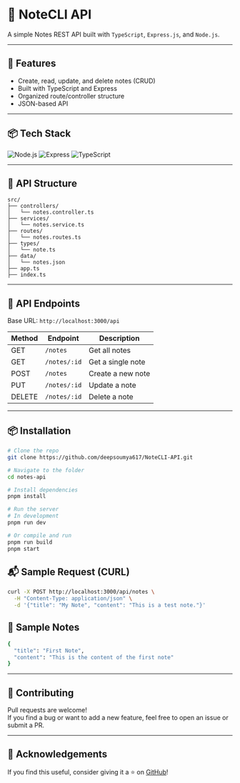 # 📝 NoteCLI API

A simple Notes REST API built with `TypeScript`, `Express.js`, and `Node.js`.

---

## 🚀 Features

- Create, read, update, and delete notes (CRUD)
- Built with TypeScript and Express
- Organized route/controller structure
- JSON-based API

---

## 📦 Tech Stack

![Node.js](https://img.shields.io/badge/Node.js-339933?style=for-the-badge&logo=node.js&logoColor=white)
![Express](https://img.shields.io/badge/Express.js-000000?style=for-the-badge&logo=express&logoColor=white)
![TypeScript](https://img.shields.io/badge/TypeScript-3178C6?style=for-the-badge&logo=typescript&logoColor=white)

---

## 📁 API Structure

```
src/
├── controllers/
│   └── notes.controller.ts
├── services/
│   └── notes.service.ts
├── routes/
│   └── notes.routes.ts
├── types/
│   └── note.ts
├── data/
│   └── notes.json
├── app.ts
├── index.ts
```

---

## 📄 API Endpoints

Base URL: `http://localhost:3000/api`

| Method | Endpoint     | Description       |
| ------ | ------------ | ----------------- |
| GET    | `/notes`     | Get all notes     |
| GET    | `/notes/:id` | Get a single note |
| POST   | `/notes`     | Create a new note |
| PUT    | `/notes/:id` | Update a note     |
| DELETE | `/notes/:id` | Delete a note     |

---

## 📦 Installation

```bash
# Clone the repo
git clone https://github.com/deepsoumya617/NoteCLI-API.git

# Navigate to the folder
cd notes-api

# Install dependencies
pnpm install

# Run the server
# In development
pnpm run dev

# Or compile and run
pnpm run build
pnpm start
```

## 📬 Sample Request (CURL)

```bash
curl -X POST http://localhost:3000/api/notes \
  -H "Content-Type: application/json" \
  -d '{"title": "My Note", "content": "This is a test note."}'
```

## 🧪 Sample Notes

```bash
{
  "title": "First Note",
  "content": "This is the content of the first note"
}
```

---

## 🤝 Contributing

Pull requests are welcome!  
If you find a bug or want to add a new feature, feel free to open an issue or submit a PR.

---

## 🌟 Acknowledgements

If you find this useful, consider giving it a ⭐ on [GitHub](https://github.com/deepsoumya617/NoteCLI-API)!

